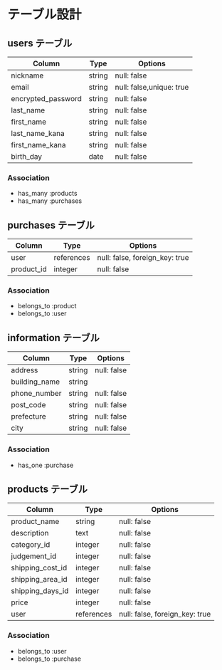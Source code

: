 # テーブル設計

## users テーブル

| Column             | Type   | Options                  |
| ------------------ | ------ | ------------------------ |
| nickname           | string | null: false              |
| email              | string | null: false,unique: true |
| encrypted_password | string | null: false              |
| last_name          | string | null: false              |
| first_name         | string | null: false              |
| last_name_kana     | string | null: false              |
| first_name_kana    | string | null: false              |
| birth_day          | date   | null: false              |

### Association

- has_many   :products
- has_many   :purchases


## purchases テーブル

|   Column       |  Type      |   Options                      |
| -------------- | ---------- | ------------------------------ |
| user           | references | null: false, foreign_key: true |
| product_id     | integer    | null: false                    |


### Association

- belongs_to :product
- belongs_to :user


## information テーブル

|   Column       |  Type      |   Options                      |
| -------------- | ---------- | ------------------------------ |
| address        | string     | null: false                    |
| building_name  | string     |                                |
| phone_number   | string     | null: false                    |
| post_code      | string     | null: false                    |
| prefecture     | string     | null: false                    |
| city           | string     | null: false                    |

### Association

- has_one :purchase


## products テーブル

|  Column          |  Type      |  Options                       |
| ---------------- | ---------- | ------------------------------ |
| product_name     | string     | null: false                    |
| description      | text       | null: false                    |
| category_id      | integer    | null: false                    |
| judgement_id     | integer    | null: false                    |
| shipping_cost_id | integer    | null: false                    |
| shipping_area_id | integer    | null: false                    |
| shipping_days_id | integer    | null: false                    |
| price            | integer    | null: false                    |
| user             | references | null: false, foreign_key: true |

### Association

- belongs_to :user
- belongs_to :purchase